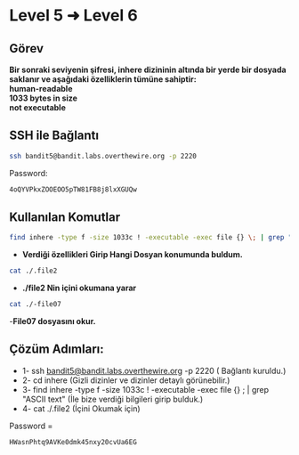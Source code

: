 # Level 5 ➜ Level 6

## Görev
**Bir sonraki seviyenin şifresi, inhere dizininin altında bir yerde bir dosyada saklanır ve aşağıdaki özelliklerin tümüne sahiptir:  
human-readable  
1033 bytes in size  
not executable**

## SSH ile Bağlantı
```bash
ssh bandit5@bandit.labs.overthewire.org -p 2220
```
Password:
  ```bash
  4oQYVPkxZOOEOO5pTW81FB8j8lxXGUQw
  ```
## Kullanılan Komutlar
```bash
find inhere -type f -size 1033c ! -executable -exec file {} \; | grep "ASCII text"
```
- **Verdiği özellikleri Girip Hangi Dosyan konumunda buldum.**
```bash
cat ./.file2
```
- **./file2 Nin içini okumana yarar**
```bash
cat ./-file07
```
-**File07 dosyasını okur.**

## Çözüm Adımları:
- 1- ssh bandit5@bandit.labs.overthewire.org -p 2220 ( Bağlantı kuruldu.)
- 2- cd inhere (Gizli dizinler ve dizinler detaylı görünebilir.)
- 3- find inhere -type f -size 1033c ! -executable -exec file {} \; | grep "ASCII text" (İle  bize verdiği bilgileri girip bulduk.)
- 4- cat ./.file2 (İçini Okumak için)  
  
Password =
```bash
HWasnPhtq9AVKe0dmk45nxy20cvUa6EG
```


